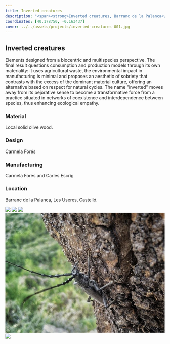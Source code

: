 ```yaml
---
title: Inverted creatures
description: "<span><strong>Inverted creatures, Barranc de la Palanca</strong> &mdash; <em>elements designed from a biocentric and multispecies perspective. Made from agricultural waste.</em></span>"
coordinates: [40.178750, -0.163437]
cover: ../../assets/projects/inverted-creatures-001.jpg
---
```


## Inverted creatures

Elements designed from a biocentric and multispecies perspective. The final
result questions consumption and production models through its own materiality:
it uses agricultural waste, the environmental impact in manufacturing is minimal
and proposes an aesthetic of sobriety that contrasts with the excess of the
dominant material culture, offering an alternative based on respect for natural
cycles. The name "inverted" moves away from its pejorative sense to become a
transformative force from a practice situated in networks of coexistence and
interdependence between species, thus enhancing ecological empathy.

### Material

Local solid olive wood.

### Design

Carmela Forés

### Manufacturing

Carmela Forés and Carles Escrig

### Location

Barranc de la Palanca, Les Useres, Castelló.

<carousel-gallery>

![](../../assets/projects/inverted-creatures-003.jpg)
![](../../assets/projects/inverted-creatures-002.jpg)
![](../../assets/projects/inverted-creatures-001.jpg)
![](../../assets/projects/inverted-creatures-004.jpg)
![](../../assets/projects/inverted-creatures-005.jpg)

</carousel-gallery>
